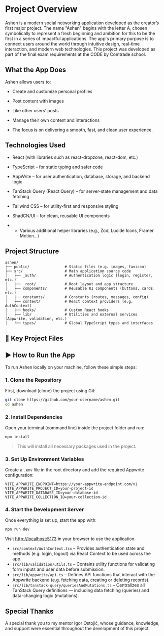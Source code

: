 # Project Overview

Ashen is a modern social networking application developed as the creator’s first major project. The name "Ashen" begins with the letter A, chosen symbolically to represent a fresh beginning and ambition for this to be the first in a series of impactful applications.
The app's primary purpose is to connect users around the world through intuitive design, real-time interaction, and modern web technologies.
This project was developed as part of the final exam requirements at the CODE by Comtrade school.

## What the App Does

Ashen allows users to:

- Create and customize personal profiles

- Post content with images

- Like other users’ posts

- Manage their own content and interactions

- The focus is on delivering a smooth, fast, and clean user experience.

## Technologies Used

- React (with libraries such as react-dropzone, react-dom, etc.)

- TypeScript – for static typing and safer code

- AppWrite – for user authentication, database, storage, and backend logic

- TanStack Query (React Query) – for server-state management and data fetching

- Tailwind CSS – for utility-first and responsive styling

- ShadCN/UI – for clean, reusable UI components

- - Various additional helper libraries (e.g., Zod, Lucide Icons, Framer Motion...)

## Project Structure

```
ashen/
├── public/                # Static files (e.g. images, favicon)
├── src/                   # Main application source code
│   ├── _auth/             # Authentication logic (login, register, etc.)
│   ├── _root/             # Root layout and app structure
│   ├── components/        # Reusable UI components (buttons, cards, etc.)
│   ├── constants/         # Constants (routes, messages, config)
│   ├── context/           # React context providers (e.g. AuthContext)
│   ├── hooks/             # Custom React hooks
│   ├── lib/               # Utilities and external services (Appwrite, validation, etc.)
│   └── types/             # Global TypeScript types and interfaces
```

## 🔧 Key Project Files

## ▶️ How to Run the App

To run Ashen locally on your machine, follow these simple steps:

### 1. Clone the Repository
First, download (clone) the project using Git:
```bash
git clone https://github.com/your-username/ashen.git
cd ashen
```

### 2. Install Dependencies
Open your terminal (command line) inside the project folder and run:
```bash
npm install
```
> This will install all necessary packages used in the project.

### 3. Set Up Environment Variables
Create a `.env` file in the root directory and add the required Appwrite configuration:

```env
VITE_APPWRITE_ENDPOINT=https://your-appwrite-endpoint.com/v1
VITE_APPWRITE_PROJECT_ID=your-project-id
VITE_APPWRITE_DATABASE_ID=your-database-id
VITE_APPWRITE_COLLECTION_ID=your-collection-id
```

### 4. Start the Development Server
Once everything is set up, start the app with:
```bash
npm run dev
```

Visit [http://localhost:5173](http://localhost:5173) in your browser to use the application.

- `src/context/AuthContext.tsx` – Provides authentication state and methods (e.g. login, logout) via React Context to be used across the app.
- `src/lib/validation/utils.ts` – Contains utility functions for validating form inputs and user data before submission.
- `src/lib/appwrite/api.ts` – Defines API functions that interact with the Appwrite backend (e.g. fetching data, creating or deleting records).
- `src/lib/tanstack-query/queriesAndMutations.ts` – Centralizes all TanStack Query definitions — including data fetching (queries) and data-changing logic (mutations).

## Special Thanks

A special thank you to my mentor Igor Ostojić, whose guidance, knowledge, and support were essential throughout the development of this project.
